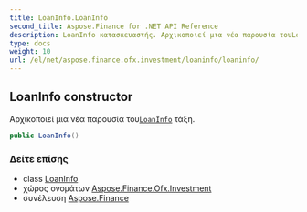 ```yaml
---
title: LoanInfo.LoanInfo
second_title: Aspose.Finance for .NET API Reference
description: LoanInfo κατασκευαστής. Αρχικοποιεί μια νέα παρουσία τουLoanInfo τάξη.
type: docs
weight: 10
url: /el/net/aspose.finance.ofx.investment/loaninfo/loaninfo/
---
```

## LoanInfo constructor

Αρχικοποιεί μια νέα παρουσία του[`LoanInfo`](../) τάξη.

```csharp
public LoanInfo()
```

### Δείτε επίσης

* class [LoanInfo](../)
* χώρος ονομάτων [Aspose.Finance.Ofx.Investment](../../loaninfo/)
* συνέλευση [Aspose.Finance](../../../)


